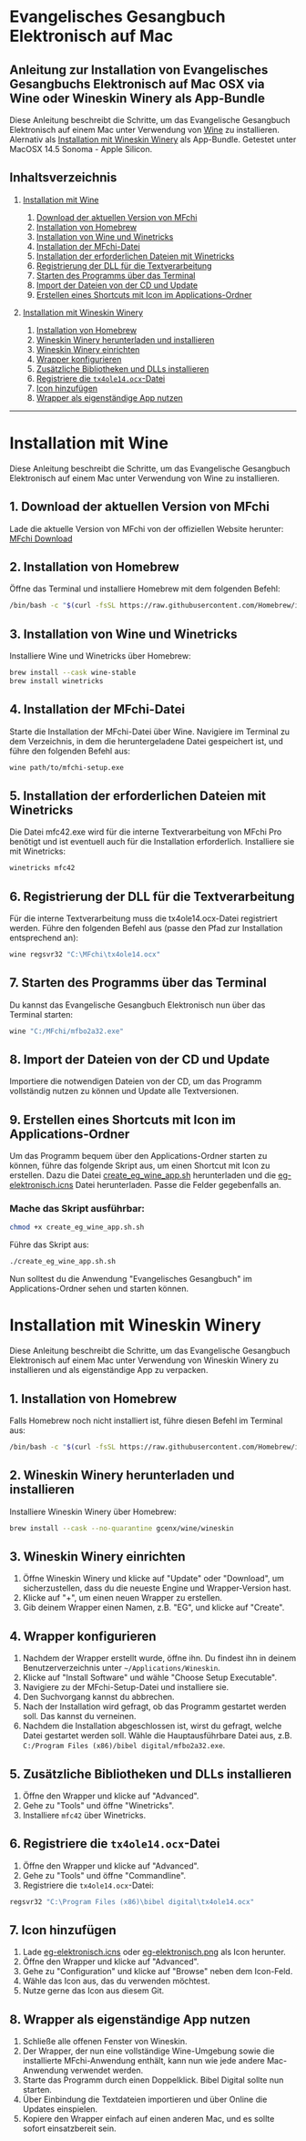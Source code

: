 # Evangelisches Gesangbuch Elektronisch auf Mac

## Anleitung zur Installation von Evangelisches Gesangbuchs Elektronisch auf Mac OSX via Wine oder Wineskin Winery als App-Bundle

Diese Anleitung beschreibt die Schritte, um das Evangelische Gesangbuch Elektronisch auf einem Mac unter Verwendung von [Wine](#installation-mit-wine) zu installieren.
Alernativ als [Installation mit Wineskin Winery](#installation-mit-wineskin-winery) als App-Bundle.
Getestet unter MacOSX 14.5 Sonoma - Apple Silicon.

## Inhaltsverzeichnis

1. [Installation mit Wine](#installation-mit-wine)
    1. [Download der aktuellen Version von MFchi](#1-download-der-aktuellen-version-von-mfchi)
    2. [Installation von Homebrew](#2-installation-von-homebrew)
    3. [Installation von Wine und Winetricks](#3-installation-von-wine-und-winetricks)
    4. [Installation der MFchi-Datei](#4-installation-der-mfchi-datei)
    5. [Installation der erforderlichen Dateien mit Winetricks](#5-installation-der-erforderlichen-dateien-mit-winetricks)
    6. [Registrierung der DLL für die Textverarbeitung](#6-registrierung-der-dll-für-die-textverarbeitung)
    7. [Starten des Programms über das Terminal](#7-starten-des-programms-über-das-terminal)
    8. [Import der Dateien von der CD und Update](#8-import-der-dateien-von-der-cd-und-update)
    9. [Erstellen eines Shortcuts mit Icon im Applications-Ordner](#9-erstellen-eines-shortcuts-mit-icon-im-applications-ordner)

2. [Installation mit Wineskin Winery](#installation-mit-wineskin-winery)
    1. [Installation von Homebrew](#1-installation-von-homebrew)
    2. [Wineskin Winery herunterladen und installieren](#2-wineskin-winery-herunterladen-und-installieren)
    3. [Wineskin Winery einrichten](#3-wineskin-winery-einrichten)
    4. [Wrapper konfigurieren](#4-wrapper-konfigurieren)
    5. [Zusätzliche Bibliotheken und DLLs installieren](#5-zusätzliche-bibliotheken-und-dlls-installieren)
    6. [Registriere die `tx4ole14.ocx`-Datei](#6-registriere-die-tx4ole14ocx-datei)
    7. [Icon hinzufügen](#7-icon-hinzufügen)
    8. [Wrapper als eigenständige App nutzen](#8-wrapper-als-eigenständige-app-nutzen)

---
# Installation mit Wine

Diese Anleitung beschreibt die Schritte, um das Evangelische Gesangbuch Elektronisch auf einem Mac unter Verwendung von Wine zu installieren.

## 1. Download der aktuellen Version von MFchi

Lade die aktuelle Version von MFchi von der offiziellen Website herunter:
[MFchi Download](https://www.mfchi.org/epages/es122753.sf/de_DE/?ObjectPath=/Shops/es122753/Categories/Support/Download/Updates/Update_auf_aktuelle_Version)

## 2. Installation von Homebrew

Öffne das Terminal und installiere Homebrew mit dem folgenden Befehl:

```sh
/bin/bash -c "$(curl -fsSL https://raw.githubusercontent.com/Homebrew/install/HEAD/install.sh)"
```
## 3. Installation von Wine und Winetricks

Installiere Wine und Winetricks über Homebrew:

```sh
brew install --cask wine-stable
brew install winetricks
```

## 4. Installation der MFchi-Datei

Starte die Installation der MFchi-Datei über Wine. Navigiere im Terminal zu dem Verzeichnis, in dem die heruntergeladene Datei gespeichert ist, und führe den folgenden Befehl aus:

```sh
wine path/to/mfchi-setup.exe
```

## 5. Installation der erforderlichen Dateien mit Winetricks

Die Datei mfc42.exe wird für die interne Textverarbeitung von MFchi Pro benötigt und ist eventuell auch für die Installation erforderlich. Installiere sie mit Winetricks:

```sh
winetricks mfc42
```

## 6. Registrierung der DLL für die Textverarbeitung

Für die interne Textverarbeitung muss die tx4ole14.ocx-Datei registriert werden. Führe den folgenden Befehl aus (passe den Pfad zur Installation entsprechend an):

```sh
wine regsvr32 "C:\MFchi\tx4ole14.ocx"
```

## 7. Starten des Programms über das Terminal

Du kannst das Evangelische Gesangbuch Elektronisch nun über das Terminal starten:

```sh
wine "C:/MFchi/mfbo2a32.exe"
```

## 8. Import der Dateien von der CD und Update

Importiere die notwendigen Dateien von der CD, um das Programm vollständig nutzen zu können und Update alle Textversionen.

## 9. Erstellen eines Shortcuts mit Icon im Applications-Ordner

Um das Programm bequem über den Applications-Ordner starten zu können, führe das folgende Skript aus, um einen Shortcut mit Icon zu erstellen. Dazu die Datei [create_eg_wine_app.sh](create_eg_wine_app.sh) herunterladen und die [eg-elektronisch.icns](eg-elektronisch.icns) Datei herunterladen. Passe die Felder gegebenfalls an.

### Mache das Skript ausführbar:

```sh
chmod +x create_eg_wine_app.sh.sh
```

Führe das Skript aus:

```sh
./create_eg_wine_app.sh.sh
```

Nun solltest du die Anwendung "Evangelisches Gesangbuch" im Applications-Ordner sehen und starten können.

# Installation mit Wineskin Winery

Diese Anleitung beschreibt die Schritte, um das Evangelische Gesangbuch Elektronisch auf einem Mac unter Verwendung von Wineskin Winery zu installieren und als eigenständige App zu verpacken.

## 1. Installation von Homebrew

Falls Homebrew noch nicht installiert ist, führe diesen Befehl im Terminal aus:

```sh
/bin/bash -c "$(curl -fsSL https://raw.githubusercontent.com/Homebrew/install/HEAD/install.sh)"
```

## 2. Wineskin Winery herunterladen und installieren

Installiere Wineskin Winery über Homebrew:

```sh
brew install --cask --no-quarantine gcenx/wine/wineskin
```

## 3. Wineskin Winery einrichten

1. Öffne Wineskin Winery und klicke auf "Update" oder "Download", um sicherzustellen, dass du die neueste Engine und Wrapper-Version hast.
2. Klicke auf "+", um einen neuen Wrapper zu erstellen.
3. Gib deinem Wrapper einen Namen, z.B. "EG", und klicke auf "Create". 

## 4. Wrapper konfigurieren

1. Nachdem der Wrapper erstellt wurde, öffne ihn. Du findest ihn in deinem Benutzerverzeichnis unter `~/Applications/Wineskin`.
2. Klicke auf "Install Software" und wähle "Choose Setup Executable".
3. Navigiere zu der MFchi-Setup-Datei und installiere sie.
4. Den Suchvorgang kannst du abbrechen.
5. Nach der Installation wird gefragt, ob das Programm gestartet werden soll. Das kannst du verneinen.
6. Nachdem die Installation abgeschlossen ist, wirst du gefragt, welche Datei gestartet werden soll. Wähle die Hauptausführbare Datei aus, z.B. `C:/Program Files (x86)/bibel digital/mfbo2a32.exe`.

## 5. Zusätzliche Bibliotheken und DLLs installieren

1. Öffne den Wrapper und klicke auf "Advanced".
2. Gehe zu "Tools" und öffne "Winetricks".
3. Installiere `mfc42` über Winetricks.

## 6. Registriere die `tx4ole14.ocx`-Datei

1. Öffne den Wrapper und klicke auf "Advanced".
2. Gehe zu "Tools" und öffne "Commandline".
3. Registriere die `tx4ole14.ocx`-Datei:
```sh
regsvr32 "C:\Program Files (x86)\bibel digital\tx4ole14.ocx"
```

## 7. Icon hinzufügen

1. Lade [eg-elektronisch.icns](eg-elektronisch.icns) oder [eg-elektronisch.png](eg-elektronisch.png) als Icon herunter.
2. Öffne den Wrapper und klicke auf "Advanced".
3. Gehe zu "Configuration" und klicke auf "Browse" neben dem Icon-Feld.
4. Wähle das Icon aus, das du verwenden möchtest.
5. Nutze gerne das Icon aus diesem Git.

## 8. Wrapper als eigenständige App nutzen

1. Schließe alle offenen Fenster von Wineskin.
2. Der Wrapper, der nun eine vollständige Wine-Umgebung sowie die installierte MFchi-Anwendung enthält, kann nun wie jede andere Mac-Anwendung verwendet werden.
3. Starte das Programm durch einen Doppelklick. Bibel Digital sollte nun starten.
4. Über Einbindung die Textdateien importieren und über Online die Updates einspielen.
5. Kopiere den Wrapper einfach auf einen anderen Mac, und es sollte sofort einsatzbereit sein.

